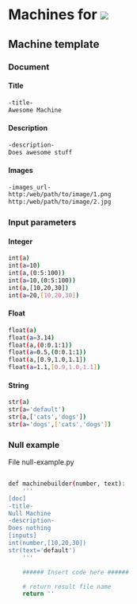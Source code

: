 # Machines for [![][machinehub-logo]](https://github.com/bq/machinehub)

## Machine template

### Document

#### Title

```bash
-title-
Awesome Machine
```

#### Description

```bash
-description-
Does awesome stuff
```

#### Images

```bash
-images_url-
http:/web/path/to/image/1.png
http:/web/path/to/image/2.jpg
```

### Input parameters

#### Integer

```bash
int(a)
int(a=10)
int(a,(0:5:100))
int(a=10,(0:5:100))
int(a,[10,20,30])
int(a=20,[10,20,30])
```

#### Float

```bash
float(a)
float(a=3.14)
float(a,(0:0.1:1))
float(a=0.5,(0:0.1:1))
float(a,[0.9,1.0,1.1])
float(a=1.1,[0.9,1.0,1.1])
```

#### String

```bash
str(a)
str(a='default')
str(a,['cats','dogs'])
str(a='dogs',['cats','dogs'])
```

### Null example

File null-example.py

```bash

def machinebuilder(number, text):
    '''
[doc]
-title-
Null Machine
-description-
Does nothing
[inputs]
int(number,[10,20,30])
str(text='default')
    '''

    ###### Insert code here ######

    # return result file name
    return ''
```

[machinehub-logo]: docs/img/machinehub.png
